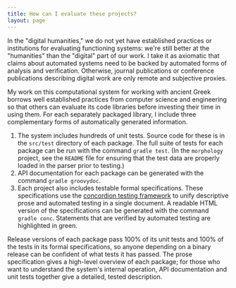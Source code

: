 ```yaml
---
title: How can I evaluate these projects?
layout: page
---
```


In the "digital humanities," we do not yet have established practices or institutions for evaluating functioning systems:  we're still better at the "humanities" than the "digital" part of our work.  I take it as axiomatic that claims about  automated systems need to be backed by automated forms of analysis and verification. Otherwise, journal publications or conference publications describing digital work are only remote and subjective proxies.


My work on this computational system for working with ancient Greek borrows well established practices from computer science and engineering so that others can evaluate its code libraries before investing their time in using them. For each separately packaged library, I include three complementary forms of automatically generated information.

1. The system includes hundreds of unit tests.  Source code for these is in the `src/test` directory of each package.  The full suite of tests for each package can be run with the command `gradle test`.  (In the `morphology` project, see the `README` file for ensuring that the test data are properly loaded in the parser prior to testing.)
2. API documentation for each package can be generated with the command `gradle groovydoc`.  
3. Each project also includes testable formal specifications.  These specifications use the [concordion testing framework](http://concordion.org/) to unify descriptive prose and automated testing in a single document. A readable HTML version of the specifications can be generated with the command `gradle conc`. Statements that are verified by automated testing are highlighted in green.


Release versions of each package pass 100% of its unit tests and 100% of the tests in its formal specifications, so anyone depending on a binary release can be confident of what tests it has passed.   The prose specification gives a high-level overview of each package; for those who want to understand the system's internal operation, API documentation and unit tests together give a detailed, tested description.
